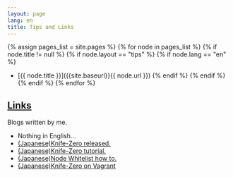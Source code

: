 ```yaml
---
layout: page
lang: en
title: Tips and Links
---
```


{% assign pages_list = site.pages %}
{% for node in pages_list %}
  {% if node.title != null %}
    {% if node.layout == "tips" %}
      {% if node.lang == "en" %}
- [{{ node.title }}]({{site.baseurl}}{{ node.url }})
      {% endif %}
    {% endif %}
  {% endif %}
{% endfor %}

## [Links](#Links)

Blogs written by me.

- Nothing in English...
- [(Japanese)Knife-Zero released.](http://qiita.com/sawanoboly/items/218a7b03ddec6be45e34 "Chefのローカルモードだけでリモートサーバを運用してみようと、Knife-Zeroを作った。Nodeの構成情報もとれるよ。 - Qiita")
- [(Japanese)Knife-Zero tutorial.](http://qiita.com/sawanoboly/items/4f363909615d8a76e9e5 "Ruby - Chefのローカルモードチュートリアル + knife-zero + knife-sakura - Qiita")
- [(Japanese)Node Whitelist how to.](http://qiita.com/sawanoboly/items/28dfc22929b8fa961456 "chef-zero - Knife-Zeroで管理するnodeオブジェクトを任意のattributesに限定する - Qiita")
- [(Japanese)Knife-Zero on Vagrant](http://qiita.com/sawanoboly/items/ae3c96734c5cee72863c "Knife-ZeroとVagrant(単品VM) - Qiita")


